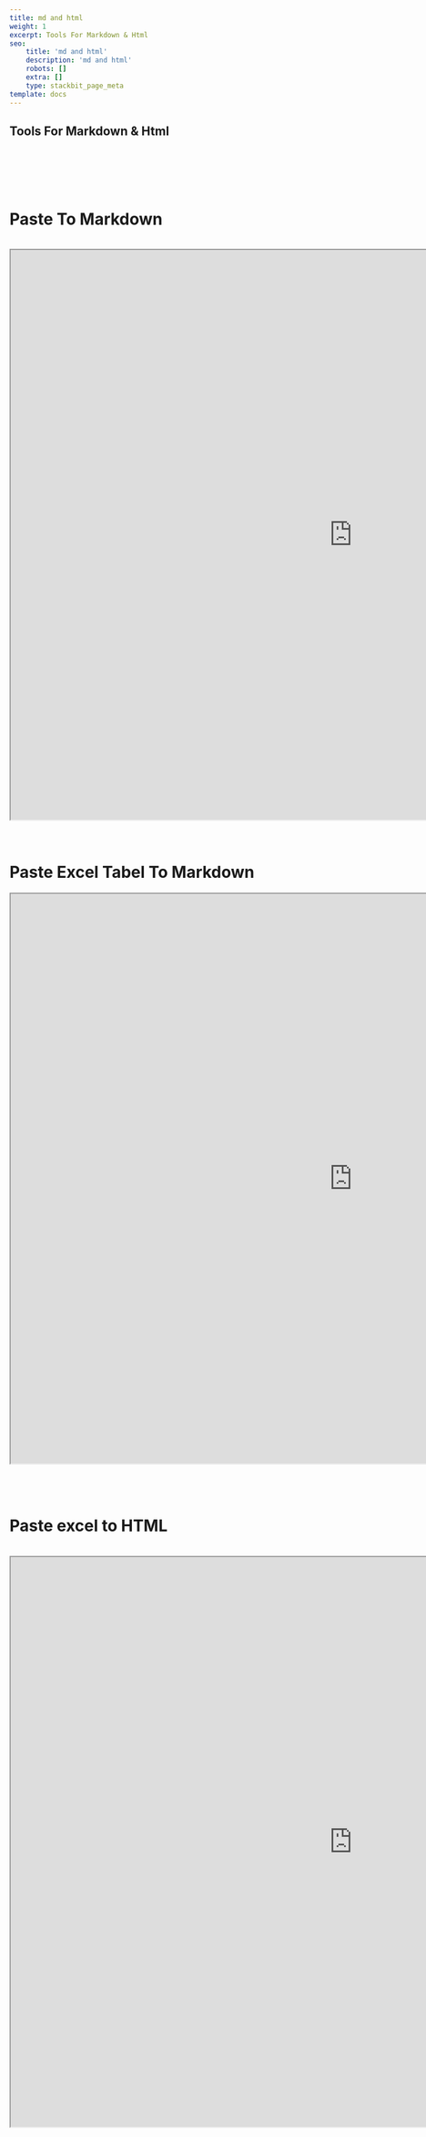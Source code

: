 ```yaml
---
title: md and html
weight: 1
excerpt: Tools For Markdown & Html
seo:
    title: 'md and html'
    description: 'md and html'
    robots: []
    extra: []
    type: stackbit_page_meta
template: docs
---
```


## Tools For Markdown & Html

<br>
<br>
<br>
<br>

<h1>   Paste To Markdown </h1>
<br>
<iframe style="resize:both; overflow:scroll;"  sandbox="allow-scripts" src="https://bgoonz.github.io/paste-2-markdown-web/" height="1000px" width="1200px" scrolling="yes" loading="lazy"  allowfullscreen="true"></iframe><br>
        
        
   
<br>
<br>
<h1>   Paste Excel Tabel To Markdown </h1>
<iframe style="resize:both; overflow:scroll;"  sandbox="allow-scripts" src="https://codepen.io/bgoonz/embed/JjNaPpL?default-tab=result&theme-id=light" height="1000px" width="1200px" scrolling="yes" loading="lazy"  allowfullscreen="true"></iframe><br>
<br>
<br>
<br>
<h1>Paste excel to HTML</h1>
<br>
<iframe style="resize:both; overflow:scroll;"  sandbox="allow-scripts" src="https://pedantic-wing-adbf82.netlify.app/" height="1000px" width="1200px" scrolling="yes" loading="lazy"  allowfullscreen="true"></iframe><br>
<br>

